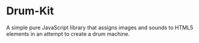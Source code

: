 # Drum-Kit
A simple pure JavaScript library that assigns images and sounds to HTML5 elements in an attempt to create a drum machine.
